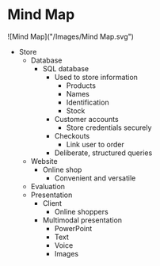 # Mind Map

![Mind Map]("/Images/Mind Map.svg")

- Store
  - Database
    - SQL database
	  - Used to store information
	    - Products
        - Names
        - Identification
        - Stock
      - Customer accounts
        - Store credentials securely
      - Checkouts
        - Link user to order
	  - Deliberate, structured queries
  - Website
    - Online shop
      - Convenient and versatile
  - Evaluation
  - Presentation
    - Client
      - Online shoppers
    - Multimodal presentation
	    - PowerPoint
        - Text
        - Voice
        - Images
